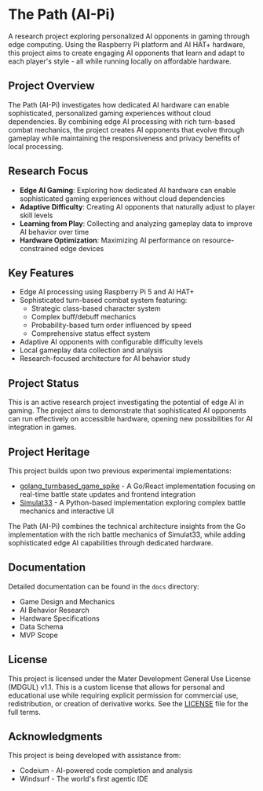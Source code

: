 # The Path (AI-Pi)

A research project exploring personalized AI opponents in gaming through edge computing. Using the Raspberry Pi platform and AI HAT+ hardware, this project aims to create engaging AI opponents that learn and adapt to each player's style - all while running locally on affordable hardware.

## Project Overview

The Path (AI-Pi) investigates how dedicated AI hardware can enable sophisticated, personalized gaming experiences without cloud dependencies. By combining edge AI processing with rich turn-based combat mechanics, the project creates AI opponents that evolve through gameplay while maintaining the responsiveness and privacy benefits of local processing.

## Research Focus

- **Edge AI Gaming**: Exploring how dedicated AI hardware can enable sophisticated gaming experiences without cloud dependencies
- **Adaptive Difficulty**: Creating AI opponents that naturally adjust to player skill levels
- **Learning from Play**: Collecting and analyzing gameplay data to improve AI behavior over time
- **Hardware Optimization**: Maximizing AI performance on resource-constrained edge devices

## Key Features

- Edge AI processing using Raspberry Pi 5 and AI HAT+
- Sophisticated turn-based combat system featuring:
  - Strategic class-based character system
  - Complex buff/debuff mechanics
  - Probability-based turn order influenced by speed
  - Comprehensive status effect system
- Adaptive AI opponents with configurable difficulty levels
- Local gameplay data collection and analysis
- Research-focused architecture for AI behavior study

## Project Status

This is an active research project investigating the potential of edge AI in gaming. The project aims to demonstrate that sophisticated AI opponents can run effectively on accessible hardware, opening new possibilities for AI integration in games.

## Project Heritage

This project builds upon two previous experimental implementations:
- [golang_turnbased_game_spike](https://github.com/MaterDev/golang_turnbased_game_spike) - A Go/React implementation focusing on real-time battle state updates and frontend integration
- [Simulat33](https://github.com/MaterDev/Python_Jupyter_Experiments/tree/main/projects/06_simulat33) - A Python-based implementation exploring complex battle mechanics and interactive UI

The Path (AI-Pi) combines the technical architecture insights from the Go implementation with the rich battle mechanics of Simulat33, while adding sophisticated edge AI capabilities through dedicated hardware.

## Documentation

Detailed documentation can be found in the `docs` directory:
- Game Design and Mechanics
- AI Behavior Research
- Hardware Specifications
- Data Schema
- MVP Scope

## License

This project is licensed under the Mater Development General Use License (MDGUL) v1.1. This is a custom license that allows for personal and educational use while requiring explicit permission for commercial use, redistribution, or creation of derivative works. See the [LICENSE](LICENSE) file for the full terms.

## Acknowledgments

This project is being developed with assistance from:
- Codeium - AI-powered code completion and analysis
- Windsurf - The world's first agentic IDE
